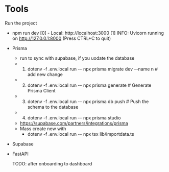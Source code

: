 # Tools 
Run the project 
- npm run dev
[0]   - Local:        http://localhost:3000
[1] INFO:     Uvicorn running on http://127.0.0.1:8000 (Press CTRL+C to quit)



- Prisma
  - run to sync with supabase, if you uodate the database
  - 1. dotenv -f .env.local run -- npx prisma migrate dev --name n  # add new change
  - 2. dotenv -f .env.local run -- npx prisma generate         # Generate Prisma Client
  - 3. dotenv -f .env.local run -- npx prisma db push         # Push the schema to the database
  - 4. dotenv -f .env.local run -- npx prisma studio
  - https://supabase.com/partners/integrations/prisma
  - Mass create new with
    - dotenv -f .env.local run -- npx tsx lib/importdata.ts

- Supabase

- FastAPI
  

  TODO: after onboarding to dashboard